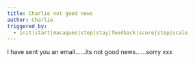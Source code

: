 ```yaml
---
title: Charlie not good news
author: Charlie
triggered_by:
  - init|start|macaques|step|stay|feedback|score|step|scale
---
```

I have sent you an email......its not good news......sorry xxx
